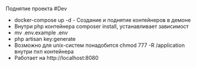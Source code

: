 Поднятие проекта
#Dev

* docker-compose up -d - Создание и поднятие контейнеров в демоне
* Внутри php контейнера composer install, устанавливает зависимост
* mv .env.example .env
* php artisan key:generate
* Возможно для unix-систем понадобится chmod 777 -R /application внутри пхп контейнера
* Работает на http://localhost:8080
